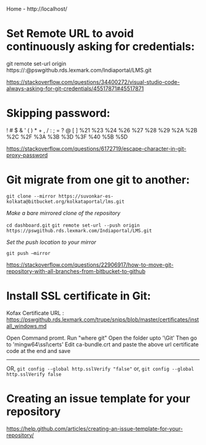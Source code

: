 <!-- TITLE: Git -->
<!-- SUBTITLE: Wiki for Git -->

Home - http://localhost/

# Set Remote URL to avoid continuously asking for credentials: 
git remote set-url origin https://<username>:<password>@pswgithub.rds.lexmark.com/Indiaportal/LMS.git

https://stackoverflow.com/questions/34400272/visual-studio-code-always-asking-for-git-credentials/45517871#45517871

# Skipping password:
!   #   $    &   '   (   )   *   +   ,   /   :   ;   =   ?   @   [   ]
%21 %23 %24 %26 %27 %28 %29 %2A %2B %2C %2F %3A %3B %3D %3F %40 %5B %5D

https://stackoverflow.com/questions/6172719/escape-character-in-git-proxy-password

# Git migrate from one git to another:

`git clone --mirror https://suvonkar-es-kolkata@bitbucket.org/kolkataportal/lms.git`

*Make a bare mirrored clone of the repository*

`cd dashboard.git`
`git remote set-url --push origin https://pswgithub.rds.lexmark.com/Indiaportal/LMS.git`

*Set the push location to your mirror*

`git push –mirror`

https://stackoverflow.com/questions/22906917/how-to-move-git-repository-with-all-branches-from-bitbucket-to-github

# Install SSL certificate in Git:

Kofax Certificate URL : 
https://pswgithub.rds.lexmark.com/trupe/snips/blob/master/certificates/install_windows.md

Open Command promt.
Run "where git"
Open the folder upto '\Git'
Then go to 'mingw64\ssl\certs'
Edit ca-bundle.crt and paste the above url certificate code at the end and save

--------------------------------------------------------------------------------------
OR,
`git config --global http.sslVerify "false"`
or,
`git config --global http.sslVerify false`


# Creating an issue template for your repository

https://help.github.com/articles/creating-an-issue-template-for-your-repository/
